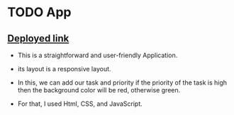 # TODO App

## [Deployed link](https://evaluation-report-card.netlify.app/)

- This is a straightforward and user-friendly Application.

- its layout is a responsive layout.

- In this, we can add our task and priority if the priority of the task is high then the background color will be red, otherwise green.

- For that, I used Html, CSS, and JavaScript.